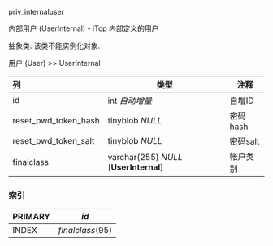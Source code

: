 priv_internaluser

内部用户 (UserInternal) - iTop 内部定义的用户

抽象类: 该类不能实例化对象.

用户 (User) >> UserInternal

| 列                   | 类型                                   | 注释     |
| :------------------- | -------------------------------------- | -------- |
| id                   | int *自动增量*                         | 自增ID   |
| reset_pwd_token_hash | tinyblob *NULL*                        | 密码hash |
| reset_pwd_token_salt | tinyblob *NULL*                        | 密码salt |
| finalclass           | varchar(255) *NULL* [**UserInternal**] | 帐户类别 |

### 索引

| PRIMARY | *id*             |
| :------ | ---------------- |
| INDEX   | *finalclass*(95) |